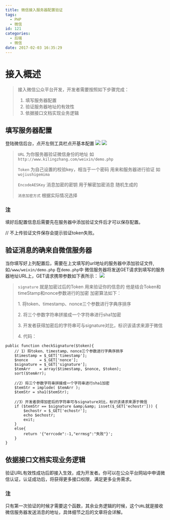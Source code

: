 ```yaml
---
title: 微信接入服务器配置验证
tags:
  - PHP
  - 微信
id: 121
categories:
  - 后端
  - 微信
date: 2017-02-03 16:35:29
---
```


# 接入概述

> 接入微信公众平台开发，开发者需要按照如下步骤完成：
> 
> 1.  填写服务器配置
> 2.  验证服务器地址的有效性
> 3.  依据接口文档实现业务逻辑
>   <!--more-->

## 填写服务器配置

登陆微信后台，点开左侧工具栏点开基本配置
![](http://www.kilingzhang.com/img/5.png)
![](http://mmbiz.qpic.cn/mmbiz/PiajxSqBRaEIQxibpLbyuSK3AXezF3wer8dofQ1JMtIBXKX9HmjE1qk3nlG0vicvB55FVL5kgsGa5RgGKRc9ug87g/0?wx_fmt=png)

> `URL` 为你服务器验证微信身份的地址 如 `http://www.kilingzhang.com/weixin/demo.php`
> 
>   `Token` 为自己设置的校验key，相当于一个密码 用来和服务器进行验证 如 `wojiushigemima`
> 
>   `EncodeAESKey` 消息加密的密钥  用于解密加密消息 随机生成的
> 
>   `消息加密方式` 根据实际情况选择

### 注

填好后配置信息后需要先在服务器中添加验证文件后才可以保存配置。

// 不上传验证文件保存会提示验证token失败。

## 验证消息的确来自微信服务器

当你填写好上列配置后，需要在上文填写的url地址的服务器中添加验证文件,如`/www/weixin/demo.php`
在`demo.php`中 微信服务器将发送GET请求到填写的服务器地址URL上，GET请求携带参数如下表所示：
![](http://www.kilingzhang.com/img/6.png)

> `signature` 就是加密过后的Token 用来验证你的信息的 他是结合Token和timeStamp和nonce参数进行的加密 加密算法如下：
> 
>   1\. 将token、timestamp、nonce三个参数进行字典序排序
> 
>   2\. 将三个参数字符串拼接成一个字符串进行sha1加密
> 
>   3\. 开发者获得加密后的字符串可与signature对比，标识该请求来源于微信
> 
>   4\. 代码：

    public function checkSignature($token){
        // 1）将token、timestamp、nonce三个参数进行字典序排序
        $timestamp = $_GET['timestamp'];
        $nonce     = $_GET['nonce'];
        $signature = $_GET['signature'];
        $temArr    = array($timestamp, $nonce, $token);
        sort($temArr);

        //2）将三个参数字符串拼接成一个字符串进行sha1加密
        $temStr = implode( $temArr );
        $temStr = sha1($temStr);

        //3）开发者获得加密后的字符串可与signature对比，标识该请求来源于微信
        if ($temStr == $signature &amp;&amp; isset($_GET['echostr'])) {
            $echostr = $_GET['echostr'];
            echo $echostr;
            exit;
        }
        else{
            return '{"errcode":-1,"errmsg":"失败"}';
        }
    }

## 依据接口文档实现业务逻辑

验证URL有效性成功后即接入生效，成为开发者。你可以在公众平台网站中申请微信认证，认证成功后，将获得更多接口权限，满足更多业务需求。

### 注

只有第一次验证的时候才需要这个函数，其余业务逻辑的时候，这个`URL`就是接收微信服务器发送消息的地址，具体细节之后的文章将会详解。